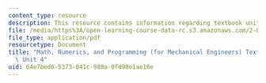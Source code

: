 ```yaml
---
content_type: resource
description: This resource contains information regarding textbook unit 4.
file: /media/https%3A/open-learning-course-data-rc.s3.amazonaws.com/2-086-numerical-computation-for-mechanical-engineers-spring-2013/64e7bed65373841c988a0fd98e1ae16e_MIT2_086S13_Unit4_Textbook.pdf
file_type: application/pdf
resourcetype: Document
title: "Math, Numerics, and Programming (for Mechanical Engineers) Textbook \u2013\
  \ Unit 4"
uid: 64e7bed6-5373-841c-988a-0fd98e1ae16e
---
```

